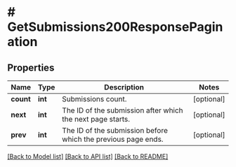 # # GetSubmissions200ResponsePagination

## Properties

Name | Type | Description | Notes
------------ | ------------- | ------------- | -------------
**count** | **int** | Submissions count. | [optional]
**next** | **int** | The ID of the submission after which the next page starts. | [optional]
**prev** | **int** | The ID of the submission before which the previous page ends. | [optional]

[[Back to Model list]](../../README.md#models) [[Back to API list]](../../README.md#endpoints) [[Back to README]](../../README.md)
